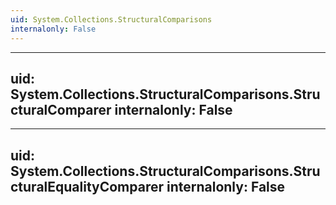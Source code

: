 ```yaml
---
uid: System.Collections.StructuralComparisons
internalonly: False
---
```


---
uid: System.Collections.StructuralComparisons.StructuralComparer
internalonly: False
---

---
uid: System.Collections.StructuralComparisons.StructuralEqualityComparer
internalonly: False
---
